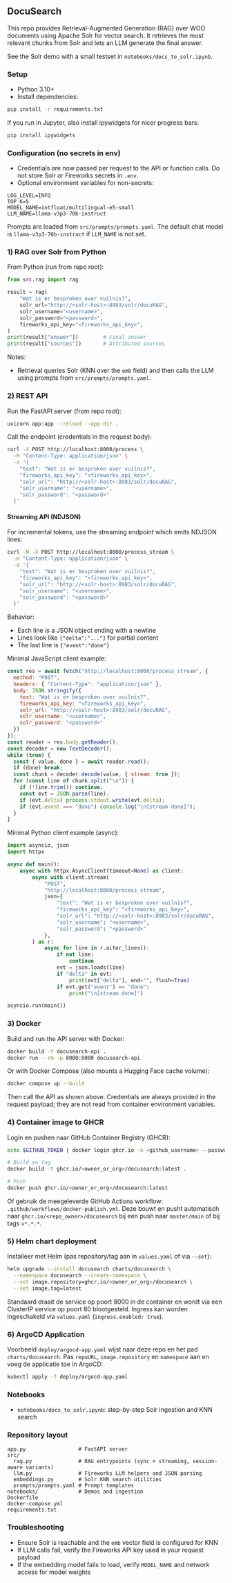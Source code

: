 ## DocuSearch

This repo provides Retrieval-Augmented Generation (RAG) over WOO documents using Apache Solr for vector search. It retrieves the most relevant chunks from Solr and lets an LLM generate the final answer.

See the Solr demo with a small testset in `notebooks/docs_to_solr.ipynb`.

### Setup
- Python 3.10+
- Install dependencies:
```bash
pip install -r requirements.txt
```

If you run in Jupyter, also install ipywidgets for nicer progress bars:
```bash
pip install ipywidgets
```

### Configuration (no secrets in env)
- Credentials are now passed per request to the API or function calls. Do not store Solr or Fireworks secrets in `.env`.
- Optional environment variables for non-secrets:
```
LOG_LEVEL=INFO
TOP_K=5
MODEL_NAME=intfloat/multilingual-e5-small
LLM_NAME=llama-v3p3-70b-instruct
```

Prompts are loaded from `src/prompts/prompts.yaml`. The default chat model is `llama-v3p3-70b-instruct` if `LLM_NAME` is not set.

### 1) RAG over Solr from Python
From Python (run from repo root):
```python
from src.rag import rag

result = rag(
    "Wat is er besproken over vuilnis?",
    solr_url="http://<solr-host>:8983/solr/docuRAG",
    solr_username="<username>",
    solr_password="<password>",
    fireworks_api_key="<fireworks_api_key>",
)
print(result["answer"])        # Final answer
print(result["sources"])       # Attributed sources
```

Notes:
- Retrieval queries Solr (KNN over the `emb` field) and then calls the LLM using prompts from `src/prompts/prompts.yaml`.

### 2) REST API
Run the FastAPI server (from repo root):
```bash
uvicorn app:app --reload --app-dir .
```

Call the endpoint (credentials in the request body):
```bash
curl -X POST http://localhost:8000/process \
  -H "Content-Type: application/json" \
  -d '{
    "text": "Wat is er besproken over vuilnis?",
    "fireworks_api_key": "<fireworks_api_key>",
    "solr_url": "http://<solr-host>:8983/solr/docuRAG",
    "solr_username": "<username>",
    "solr_password": "<password>"
  }'
```

#### Streaming API (NDJSON)
For incremental tokens, use the streaming endpoint which emits NDJSON lines:
```bash
curl -N -X POST http://localhost:8000/process_stream \
  -H "Content-Type: application/json" \
  -d '{
    "text": "Wat is er besproken over vuilnis?",
    "fireworks_api_key": "<fireworks_api_key>",
    "solr_url": "http://<solr-host>:8983/solr/docuRAG",
    "solr_username": "<username>",
    "solr_password": "<password>"
  }'
```

Behavior:
- Each line is a JSON object ending with a newline
- Lines look like `{"delta":"..."}` for partial content
- The last line is `{"event":"done"}`

Minimal JavaScript client example:
```javascript
const res = await fetch("http://localhost:8000/process_stream", {
  method: "POST",
  headers: { "Content-Type": "application/json" },
  body: JSON.stringify({
    text: "Wat is er besproken over vuilnis?",
    fireworks_api_key: "<fireworks_api_key>",
    solr_url: "http://<solr-host>:8983/solr/docuRAG",
    solr_username: "<username>",
    solr_password: "<password>"
  })
});
const reader = res.body.getReader();
const decoder = new TextDecoder();
while (true) {
  const { value, done } = await reader.read();
  if (done) break;
  const chunk = decoder.decode(value, { stream: true });
  for (const line of chunk.split("\n")) {
    if (!line.trim()) continue;
    const evt = JSON.parse(line);
    if (evt.delta) process.stdout.write(evt.delta);
    if (evt.event === "done") console.log("\n[stream done]");
  }
}
```

Minimal Python client example (async):
```python
import asyncio, json
import httpx

async def main():
    async with httpx.AsyncClient(timeout=None) as client:
        async with client.stream(
            "POST",
            "http://localhost:8000/process_stream",
            json={
                "text": "Wat is er besproken over vuilnis?",
                "fireworks_api_key": "<fireworks_api_key>",
                "solr_url": "http://<solr-host>:8983/solr/docuRAG",
                "solr_username": "<username>",
                "solr_password": "<password>"
            },
        ) as r:
            async for line in r.aiter_lines():
                if not line:
                    continue
                evt = json.loads(line)
                if "delta" in evt:
                    print(evt["delta"], end="", flush=True)
                if evt.get("event") == "done":
                    print("\n[stream done]")

asyncio.run(main())
```

### 3) Docker
Build and run the API server with Docker:
```bash
docker build -t docusearch-api .
docker run --rm -p 8000:8000 docusearch-api
```

Or with Docker Compose (also mounts a Hugging Face cache volume):
```bash
docker compose up --build
```

Then call the API as shown above. Credentials are always provided in the request payload; they are not read from container environment variables.

### 4) Container image to GHCR

Login en pushen naar GitHub Container Registry (GHCR):
```bash
echo $GITHUB_TOKEN | docker login ghcr.io -u <github_username> --password-stdin

# Build en tag
docker build -t ghcr.io/<owner_or_org>/docusearch:latest .

# Push
docker push ghcr.io/<owner_or_org>/docusearch:latest
```

Of gebruik de meegeleverde GitHub Actions workflow: `.github/workflows/docker-publish.yml`. Deze bouwt en pusht automatisch naar `ghcr.io/<repo_owner>/docusearch` bij een push naar `master/main` of bij tags `v*.*.*`.

### 5) Helm chart deployment

Installeer met Helm (pas repository/tag aan in `values.yaml` of via `--set`):
```bash
helm upgrade --install docusearch charts/docusearch \
  --namespace docusearch --create-namespace \
  --set image.repository=ghcr.io/<owner_or_org>/docusearch \
  --set image.tag=latest
```

Standaard draait de service op poort 8000 in de container en wordt via een ClusterIP service op poort 80 blootgesteld. Ingress kan worden ingeschakeld via `values.yaml` (`ingress.enabled: true`).

### 6) ArgoCD Application

Voorbeeld `deploy/argocd-app.yaml` wijst naar deze repo en het pad `charts/docusearch`. Pas `repoURL`, `image.repository` en `namespace` aan en voeg de applicatie toe in ArgoCD:
```bash
kubectl apply -f deploy/argocd-app.yaml
```

### Notebooks
- `notebooks/docs_to_solr.ipynb`: step-by-step Solr ingestion and KNN search

### Repository layout
```
app.py                 # FastAPI server
src/
  rag.py               # RAG entrypoints (sync + streaming, session-aware variants)
  llm.py               # Fireworks LLM helpers and JSON parsing
  embeddings.py        # Solr KNN search utilities
  prompts/prompts.yaml # Prompt templates
notebooks/             # Demos and ingestion
Dockerfile
docker-compose.yml
requirements.txt
```

### Troubleshooting
- Ensure Solr is reachable and the `emb` vector field is configured for KNN
- If LLM calls fail, verify the Fireworks API key used in your request payload
- If the embedding model fails to load, verify `MODEL_NAME` and network access for model weights

